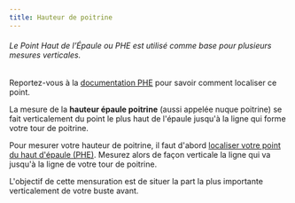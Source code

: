 ```yaml
---
title: Hauteur de poitrine
---
```


<Note>

###### Le Point Haut de l’Épaule ou PHE est utilisé comme base pour plusieurs mesures verticales.
Reportez-vous à la [documentation PHE](/docs/measurements/hps/) pour savoir comment localiser ce point.

</Note>

La mesure de la **hauteur épaule poitrine** (aussi appelée nuque poitrine) se fait verticalement du point le plus haut de l'épaule jusqu'à la ligne qui forme votre tour de poitrine.

Pour mesurer votre hauteur de poitrine, il faut d'abord [localiser votre point du haut d'épaule (PHE)](/docs/measurements/hps/). Mesurez alors de façon verticale la ligne qui va jusqu'à la ligne de votre tour de poitrine.

L'objectif de cette mensuration est de situer la part la plus importante verticalement de votre buste avant.
